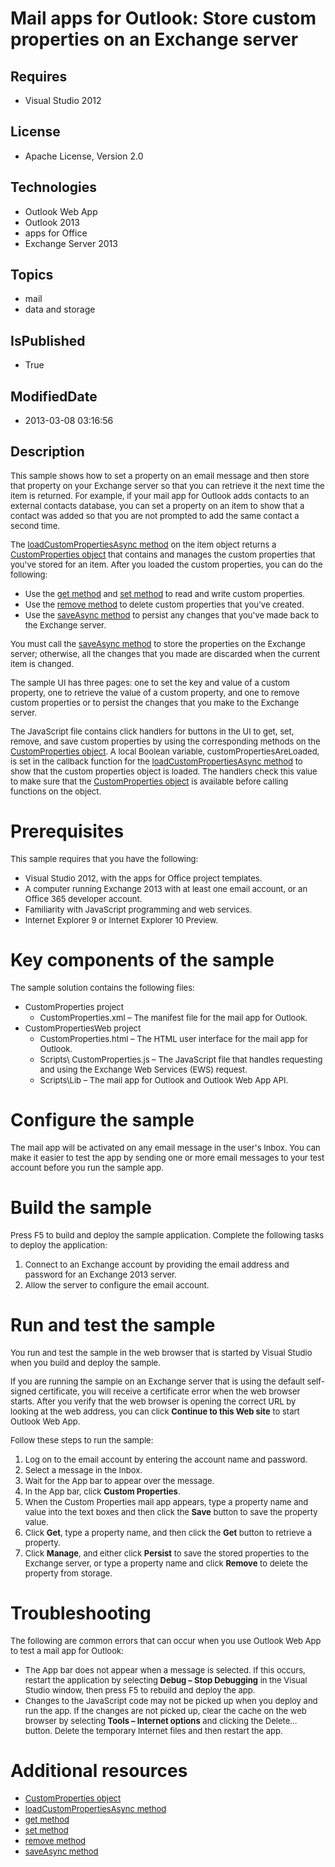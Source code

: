 # Mail apps for Outlook: Store custom properties on an Exchange server
## Requires
* Visual Studio 2012
## License
* Apache License, Version 2.0
## Technologies
* Outlook Web App
* Outlook 2013
* apps for Office
* Exchange Server 2013
## Topics
* mail
* data and storage
## IsPublished
* True
## ModifiedDate
* 2013-03-08 03:16:56
## Description

<p><span style="font-size:small">This sample shows how to set a property on an email message and then store that property on your Exchange server so that you can retrieve it the next time the item is returned. For example, if your mail app for Outlook adds
 contacts to an external contacts database, you can set a property on an item to show that a contact was added so that you are not prompted to add the same contact a second time.</span></p>
<p><span style="font-size:small">The <a href="http://msdn.microsoft.com/library/dfbec151-8ea7-4915-b723-09ea1396a261">
loadCustomPropertiesAsync method</a> on the item object returns a <a href="http://msdn.microsoft.com/library/ 95a69bd6-c4dc-429a-8b27-e2b68f74f3e3">
CustomProperties object</a> that contains and manages the custom properties that you've stored for an item. After you loaded the custom properties, you can do the following:</span></p>
<ul>
<li><span style="font-size:small">Use the <a href="http://msdn.microsoft.com/library/3ab90551-138a-482d-9d93-4cdb20db193b">
get method</a> and <a href="http://msdn.microsoft.com/library/03a8b253-b681-4a09-b828-80d9cf46ca9d">
set method</a> to read and write custom properties. </span></li><li><span style="font-size:small">Use the <a href="http://msdn.microsoft.com/library/01983beb-766f-4308-9e23-e840e950f7e3">
remove method</a> to delete custom properties that you've created.</span> </li><li><span style="font-size:small">Use the <a href="http://msdn.microsoft.com/library/690d5aa9-62b5-4e5c-9548-62dfdbb5fa56">
saveAsync method</a> to persist any changes that you've made back to the Exchange server.</span>
</li></ul>
<p><span style="font-size:small">You must call the <a href="http://msdn.microsoft.com/library/690d5aa9-62b5-4e5c-9548-62dfdbb5fa56">
saveAsync method</a> to store the properties on the Exchange server; otherwise, all the changes that you made are discarded when the current item is changed.</span></p>
<p><span style="font-size:small">The sample UI has three pages: one to set the key and value of a custom property, one to retrieve the value of a custom property, and one to remove custom properties or to persist the changes that you make to the Exchange server.</span></p>
<p><span style="font-size:small">The JavaScript file contains click handlers for buttons in the UI to get, set, remove, and save custom properties by using the corresponding methods on the
<a href="http://msdn.microsoft.com/library/ 95a69bd6-c4dc-429a-8b27-e2b68f74f3e3">
CustomProperties object</a>. A local Boolean variable, customPropertiesAreLoaded, is set in the callback function for the
<a href="http://msdn.microsoft.com/library/dfbec151-8ea7-4915-b723-09ea1396a261">
loadCustomPropertiesAsync method</a> to show that the custom properties object is loaded. The handlers check this value to make sure that the
<a href="http://msdn.microsoft.com/library/ 95a69bd6-c4dc-429a-8b27-e2b68f74f3e3">
CustomProperties object</a> is available before calling functions on the object.&nbsp;</span></p>
<h1>Prerequisites</h1>
<p><span style="font-size:small">This sample requires that you have the following:</span></p>
<ul>
<li><span style="font-size:small">Visual Studio 2012, with the apps for Office project templates.</span>
</li><li><span style="font-size:small">A computer running Exchange 2013 with at least one email account, or an Office 365 developer account.</span>
</li><li><span style="font-size:small">Familiarity with JavaScript programming and web services.</span>
</li><li><span style="font-size:small">Internet Explorer 9 or Internet Explorer 10 Preview.</span>
</li></ul>
<h1>Key components of the sample</h1>
<p><span style="font-size:small">The sample solution contains the following files:</span></p>
<ul>
<li><span style="font-size:small">CustomProperties project</span>
<ul>
<li><span style="font-size:small">CustomProperties.xml &ndash; The manifest file for the mail app for Outlook.</span>
</li></ul>
</li><li><span style="font-size:small">CustomPropertiesWeb project</span>
<ul>
<li><span style="font-size:small">CustomProperties.html &ndash; The HTML user interface for the mail app for Outlook.</span>
</li><li><span style="font-size:small">Scripts\ CustomProperties.js &ndash; The JavaScript file that handles requesting and using the Exchange Web Services (EWS) request.</span>
</li><li><span style="font-size:small">Scripts\Lib &ndash; The mail app for Outlook and Outlook Web App API.</span>
</li></ul>
</li></ul>
<h1>Configure the sample</h1>
<p><span style="font-size:small">The mail app will be activated on any email message in the user's Inbox. You can make it easier to test the app by sending one or more email messages to your test account before you run the sample app.</span></p>
<h1>Build the sample</h1>
<p><span style="font-size:small">Press F5 to build and deploy the sample application. Complete the following tasks to deploy the application:</span></p>
<ol>
<li><span style="font-size:small">Connect to an Exchange account by providing the email address and password for an Exchange 2013 server.</span>
</li><li><span style="font-size:small">Allow the server to configure the email account.</span>
</li></ol>
<h1>Run and test the sample</h1>
<p><span style="font-size:small">You run and test the sample in the web browser that is started by Visual Studio when you build and deploy the sample.</span></p>
<p><span style="font-size:small">If you are running the sample on an Exchange server that is using the default self-signed certificate, you will receive a certificate error when the web browser starts. After you verify that the web browser is opening the correct
 URL by looking at the web address, you can click <strong>Continue to this Web site</strong> to start Outlook Web App.</span></p>
<p><span style="font-size:small">Follow these steps to run the sample:</span></p>
<ol>
<li><span style="font-size:small">Log on to the email account by entering the account name and password.</span>
</li><li><span style="font-size:small">Select a message in the Inbox.</span> </li><li><span style="font-size:small">Wait for the App bar to appear over the message.</span>
</li><li><span style="font-size:small">In the App bar, click <strong>Custom Properties</strong>.</span>
</li><li><span style="font-size:small">When the Custom Properties mail app appears, type a property name and value into the text boxes and then click the
<strong>Save</strong> button to save the property value.</span> </li><li><span style="font-size:small">Click <strong>Get</strong>, type a property name, and then click the
<strong>Get</strong> button to retrieve a property.</span> </li><li><span style="font-size:small">Click <strong>Manage</strong>, and either click
<strong>Persist</strong> to save the stored properties to the Exchange server, or type a property name and click
<strong>Remove</strong> to delete the property from storage.</span> </li></ol>
<h1>Troubleshooting</h1>
<p><span style="font-size:small">The following are common errors that can occur when you use Outlook Web App to test a mail app for Outlook:</span></p>
<ul>
<li><span style="font-size:small">The App bar does not appear when a message is selected. If this occurs, restart the application by selecting
<strong>Debug &ndash; Stop Debugging</strong> in the Visual Studio window, then press F5 to rebuild and deploy the app.</span>
</li><li><span style="font-size:small">Changes to the JavaScript code may not be picked up when you deploy and run the app. If the changes are not picked up, clear the cache on the web browser by selecting
<strong>Tools &ndash; Internet options</strong> and clicking the Delete&hellip; button. Delete the temporary Internet files and then restart the app.</span>
</li></ul>
<h1>Additional resources</h1>
<ul>
<li><span style="font-size:small"><a href="http://msdn.microsoft.com/library/ 95a69bd6-c4dc-429a-8b27-e2b68f74f3e3">CustomProperties object</a></span>
</li><li><span style="font-size:small"><a href="http://msdn.microsoft.com/library/dfbec151-8ea7-4915-b723-09ea1396a261">loadCustomPropertiesAsync method</a></span>
</li><li><span style="font-size:small"><a href="http://msdn.microsoft.com/library/3ab90551-138a-482d-9d93-4cdb20db193b">get method</a></span>
</li><li><span style="font-size:small"><a href="http://msdn.microsoft.com/library/03a8b253-b681-4a09-b828-80d9cf46ca9d">set method</a></span>
</li><li><span style="font-size:small"><a href="http://msdn.microsoft.com/library/01983beb-766f-4308-9e23-e840e950f7e3">remove method</a></span>
</li><li><span style="font-size:small"><a href="http://msdn.microsoft.com/library/690d5aa9-62b5-4e5c-9548-62dfdbb5fa56">saveAsync method</a></span>
</li></ul>
